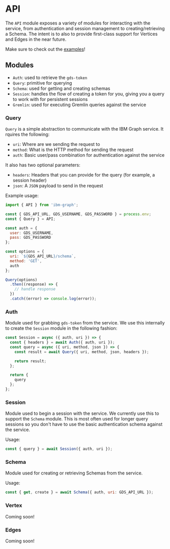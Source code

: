 # API

The `API` module exposes a variety of modules for interacting with the service, from authentication and session management to creating/retrieving a Schema. The intent is to also to provide first-class support for Vertices and Edges in the near future.

Make sure to check out the [examples](./examples.md)!

## Modules

- `Auth`: used to retrieve the `gds-token`
- `Query`: primitive for querying
- `Schema`: used for getting and creating schemas
- `Session`: handles the flow of creating a token for you, giving you a query to work with for persistent sessions
- `Gremlin`: used for executing Gremlin queries against the service

### Query

`Query` is a simple abstraction to communicate with the IBM Graph service. It rquires the following:

- `uri`: Where are we sending the request to
- `method`: What is the HTTP method for sending the request
- `auth`: Basic user/pass combination for authentication against the service

It also has two optional parameters:

- `headers`: Headers that you can provide for the query (for example, a session header)
- `json`: A `JSON` payload to send in the request

Example usage:

```js
import { API } from 'ibm-graph';

const { GDS_API_URL, GDS_USERNAME, GDS_PASSWORD } = process.env;
const { Query } = API;

const auth = {
  user: GDS_USERNAME,
  pass: GDS_PASSWORD
};

const options = {
  uri: `${GDS_API_URL}/schema`,
  method: 'GET',
  auth
};

Query(options)
  .then((response) => {
    // handle response
  })
  .catch((error) => console.log(error));

```

### Auth

Module used for grabbing `gds-token` from the service. We use this internally to create the `Session` module in the following fashion:

```js
const Session = async ({ auth, uri }) => {
  const { headers } = await Auth({ auth, uri });
  const query = async ({ uri, method, json }) => {
    const result = await Query({ uri, method, json, headers });

    return result;
  };

  return {
    query
  };
};
```

### Session

Module used to begin a session with the service. We currently use this to support the `Schema` module. This is most often used for longer query sessions so you don't have to use the basic authentication schema against the service.

Usage:

```js
const { query } = await Session({ auth, uri });
```

### Schema

Module used for creating or retrieving Schemas from the service.

Usage:

```js
const { get, create } = await Schema({ auth, uri: GDS_API_URL });
```

### Vertex

Coming soon!

### Edges

Coming soon!

